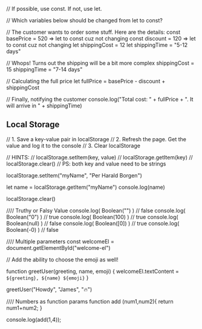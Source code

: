 // If possible, use const. If not, use let.

// Which variables below should be changed from let to const?

// The customer wants to order some stuff. Here are the details:
const basePrice = 520  => let to const cuz not changing
const discount = 120   => let to const cuz not changing
let shippingCost = 12
let shippingTime = "5-12 days"

// Whops! Turns out the shipping will be a bit more complex
shippingCost = 15
shippingTime = "7-14 days"

// Calculating the full price
let fullPrice = basePrice - discount + shippingCost

// Finally, notifying the customer
console.log("Total cost: " + fullPrice + ". It will arrive in " + shippingTime)


## Local Storage 
// 1. Save a key-value pair in localStorage
// 2. Refresh the page. Get the value and log it to the console
// 3. Clear localStorage

// HINTS:
// localStorage.setItem(key, value)
// localStorage.getItem(key)
// localStorage.clear()
// PS: both key and value need to be strings

localStorage.setItem("myName", "Per Harald Borgen")

let name = localStorage.getItem("myName")
console.log(name)

localStorage.clear()


//// Truthy or Falsy Value
console.log(  Boolean("")   ) // false
console.log(  Boolean("0")  ) // true
console.log(  Boolean(100)  ) // true
console.log(  Boolean(null) ) // false
console.log(  Boolean([0])  ) // true
console.log(  Boolean(-0)   ) // false


//// Multiple parameters
const welcomeEl = document.getElementById("welcome-el")

// Add the ability to choose the emoji as well!

function greetUser(greeting, name, emoji) {
    welcomeEl.textContent = `${greeting}, ${name} ${emoji}`
}

greetUser("Howdy", "James", "🔥")


//// Numbers as function params
function add (num1,num2){
    return num1+num2;
}

console.log(add(1,4));